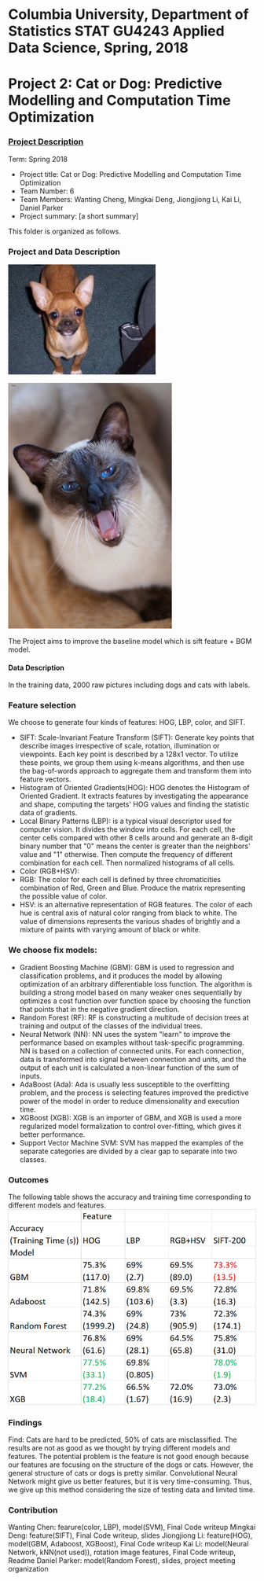 # Columbia University, Department of Statistics STAT GU4243 Applied Data Science, Spring, 2018
# Project 2: Cat or Dog: Predictive Modelling and Computation Time Optimization

### [Project Description](doc/project2_desc.md)

Term: Spring 2018

+ Project title: Cat or Dog: Predictive Modelling and Computation Time Optimization
+ Team Number: 6
+ Team Members: Wanting Cheng, Mingkai Deng, Jiongjiong Li, Kai Li, Daniel Parker
+ Project summary: [a short summary] 



This folder is organized as follows.

### Project and Data Description

![image](figs/pet1990.jpg)

![image](figs/pet1992.jpg)

The Project aims to improve the baseline model which is sift feature + BGM model.

#### Data Description
In the training data, 2000 raw pictures including dogs and cats with labels. 

### Feature selection
We choose to generate four kinds of features: HOG, LBP, color, and SIFT. 
+ SIFT: Scale-Invariant Feature Transform (SIFT): Generate key points that describe images irrespective of scale, rotation, illumination or viewpoints. Each key point is described by a 128x1 vector. To utilize these points, we group them using k-means algorithms, and then use the bag-of-words approach to aggregate them and transform them into feature vectors.
+ Histogram of Oriented Gradients(HOG): HOG denotes the Histogram of Oriented Gradient. It extracts features by investigating the appearance and shape, computing the targets' HOG values and finding the statistic data of gradients.
+ Local Binary Patterns (LBP): is a typical visual descriptor used for computer vision. It divides the window into cells. For each cell, the center cells compared with other 8 cells around and generate an 8-digit binary number that "0" means the center is greater than the neighbors' value and "1" otherwise. Then compute the frequency of different combination for each cell. Then normalized histograms of all cells. 
+ Color (RGB+HSV): 
 + RGB: The color for each cell is defined by three chromaticities combination of Red, Green and Blue. Produce the matrix representing the possible value of color. 
 + HSV: is an alternative representation of RGB features. The color of each hue is central axis of natural color ranging from black to white. The value of dimensions represents the various shades of brightly and a mixture of paints with varying amount of black or white.

### We choose fix models:
+ Gradient Boosting Machine (GBM): GBM is used to regression and classification problems, and it produces the model by allowing optimization of an arbitrary differentiable loss function. The algorithm is building a strong model based on many weaker ones sequentially by optimizes a cost function over function space by choosing the function that points that in the negative gradient direction. 
+ Random Forest (RF): RF is constructing a multitude of decision trees at training and output of the classes of the individual trees.
+ Neural Network (NN): NN uses the system "learn" to improve the performance based on examples without task-specific programming. NN is based on a collection of connected units. For each connection, data is transformed into signal between connection and units, and the output of each unit is calculated a non-linear function of the sum of inputs. 
+ AdaBoost (Ada): Ada is usually less susceptible to the overfitting problem, and the process is selecting features improved the predictive power of the model in order to reduce dimensionality and execution time. 
+ XGBoost (XGB): XGB is an importer of GBM, and XGB is used a more regularized model formalization to control over-fitting, which gives it better performance.
+ Support Vector Machine SVM: SVM has mapped the examples of the separate categories are divided by a clear gap to separate into two classes. 

### Outcomes
The following table shows the accuracy and training time corresponding to different models and features.
![image](figs/outcome_acc_time.png)

### Findings
Find:
Cats are hard to be predicted, 50% of cats are misclassified. 
The results are not as good as we thought by trying different models and features. The potential problem is the feature is not good enough because our features are focusing on the structure of the dogs or cats. However, the general structure of cats or dogs is pretty similar.
Convolutional Neural Network might give us better features, but it is very time-consuming. Thus, we give up this method considering the size of testing data and limited time. 

### Contribution
Wanting Chen:   fearure(color, LBP), model(SVM), Final Code writeup
Mingkai Deng:   feature(SIFT), Final Code writeup, slides
Jiongjiong Li:  feature(HOG), model(GBM, Adaboost, XGBoost), Final Code writeup
Kai Li:         model(Neural Network, kNN(not used)), rotation image features, Final Code writeup, Readme
Daniel Parker:  model(Random Forest), slides, project meeting organization




